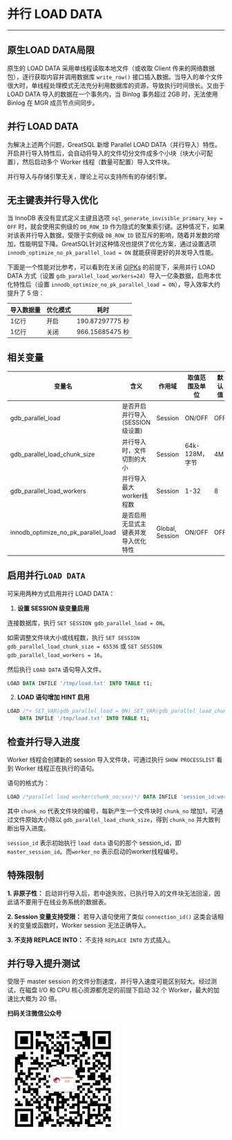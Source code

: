 # 并行 LOAD DATA
---

## 原生LOAD DATA局限

原生的 LOAD DATA 采用单线程读取本地文件（或收取 Client 传来的网络数据包），逐行获取内容并调用数据库 `write_row()` 接口插入数据。当导入的单个文件很大时，单线程处理模式无法充分利用数据库的资源，导致执行时间很长。又由于 LOAD DATA 导入的数据在一个事务内，当 Binlog 事务超过 2GB 时，无法使用 Binlog 在 MGR 成员节点间同步。

## 并行 LOAD DATA

为解决上述两个问题，GreatSQL 新增 Parallel LOAD DATA（并行导入）特性。开启并行导入特性后，会自动将导入的文件切分文件成多个小块（块大小可配置），然后启动多个 Worker 线程（数量可配置）导入文件块。

并行导入与存储引擎无关，理论上可以支持所有的存储引擎。

## 无主键表并行导入优化

当 InnoDB 表没有显式定义主键且选项 `sql_generate_invisible_primary_key = OFF` 时，就会使用实例级的 `DB_ROW_ID` 作为隐式的聚集索引键。这种情况下，如果对该表并行导入数据，受限于实例级 `DB_ROW_ID` 锁互斥的影响，随着并发数的增加，性能明显下降。GreatSQL针对这种情况也提供了优化方案，通过设置选项 `innodb_optimize_no_pk_parallel_load = ON` 就能获得更好的并发导入性能。

下面是一个性能对比参考，可以看到在关闭 [GIPKs](https://dev.mysql.com/doc/refman/8.0/en/create-table-gipks.html) 的前提下，采用并行 LOAD DATA 方式（设置 `gdb_parallel_load_workers=24`）导入一亿条数据，启用本优化特性后（设置 `innodb_optimize_no_pk_parallel_load = ON`），导入效率大约提升了 5 倍：


| 导入数据量 | 优化模式 | 耗时 |
|----| --- | ---|
| 1亿行 |  开启 | 190.87297775 秒 |
| 1亿行 | 关闭 | 966.15685475 秒 |

## 相关变量

| 变量名| 含义| 作用域 | 取值范围及单位 | 默认值 |
| --- | --- | ---- | --- | --- |
| gdb_parallel_load| 是否开启并行导入(SESSION级设置) |Session | ON/OFF|OFF|
| gdb_parallel_load_chunk_size | 并行导入时，文件切割的大小|Session | 64k-128M，字节|4M|
| gdb_parallel_load_workers| 并行导入最大worker线程数 | Session | 1-32| 8|
| innodb_optimize_no_pk_parallel_load | 是否启用无显式主键表并发导入优化特性 | Global, Session | ON/OFF | OFF |

## 启用并行`LOAD DATA`

可采用两种方式启用并行 LOAD DATA：

1. **设置 SESSION 级变量启用**

连接数据库，执行 `SET SESSION gdb_parallel_load = ON`。

如需调整文件块大小或线程数，执行 `SET SESSION gdb_parallel_load_chunk_size = 65536` 或 `SET SESSION gdb_parallel_load_workers = 16`。

然后执行 `LOAD DATA` 语句导入文件。

```sql
LOAD DATA INFILE '/tmp/load.txt' INTO TABLE t1;
```

2. **LOAD 语句增加 HINT 启用**

```sql
LOAD /*+ SET_VAR(gdb_parallel_load = ON) SET_VAR(gdb_parallel_load_chunk_size = 65536) SET_VAR(gdb_parallel_load_workers = 16) */
    DATA INFILE '/tmp/load.txt' INTO TABLE t1;
```

## 检查并行导入进度

Worker 线程会创建新的 session 导入文件块，可通过执行 `SHOW PROCESSLIST` 看到 Worker 线程正在执行的语句。

语句的格式为：

```sql
LOAD /*parallel load worker(chunk_no:xxx)*/ DATA INFILE 'session_id:worker_no' INTO ...
```

其中 `chunk_no` 代表文件块的编号，每新产生一个文件块时 `chunk_no` 增加1，可通过文件原始大小除以 `gdb_parallel_load_chunk_size`，得到 `chunk_no` 并大致判断出导入进度。

`session_id` 表示初始执行 `load data` 语句的那个 session_id，即 `master_session_id`。而`worker_no` 表示启动的worker线程编号。

## 特殊限制

**1. 非原子性：**  启动并行导入后，若中途失败，已执行导入的文件块无法回滚，因此请不要用于在线业务系统的数据表。

**2. Session 变量支持受限：** 若导入语句使用了类似 `connection_id()` 这类会话相关的变量或函数时，Worker session 无法正确导入。

**3. 不支持 REPLACE INTO：** 不支持 `REPLACE INTO` 方式插入。

## 并行导入提升测试

受限于 master session 的文件分割速度，并行导入速度可能区别较大。经过测试，在磁盘 I/O 和 CPU 核心资源都充足的前提下启动 32 个 Worker，最大的加速比大概为 20 倍。



**扫码关注微信公众号**

![greatsql-wx](../greatsql-wx.jpg)

